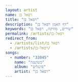 ```yaml
---
layout: artist
name: רפאל בן
title: "רפאל בן"
description: "דף האמן רפאל בן"
keywords: "שירים, מוזיקה, רפאל בן"
permalink: /artists/רפאל-בן
redirect_from:
  - /artists/list/רפאל בן
  - /artists/רפאל-בן/
songs:
  - number: "33045"
    name: "כשושנה"
    album: "סינגלים"
    artist: "רפאל בן"
---
```

